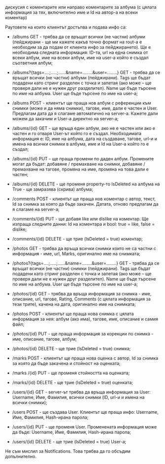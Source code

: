 дискусия с коментарите или направо коментарите за албума (с цялата информация за тях, включително име и Id на автор-а на всеки коментар)

Раутовете на които клиентът достъпва и подава инфо са:

- /albums GET - трябва да се връщат всички (не частни) албуми (пейджирани - ще ми кажете какъв точно формат на rout-а е необходим за да подам от клиента инфо за пейджирането). Ще е необходима следната информация: ID-та, url на една снимка от всеки албум, име на всеки албум, име на user-a който е създал съответния албум;

- /albums?{tags=….;…..;……&name=……..&user=……..} GET - трябва да се връщат всички (не частни) албуми (пейджирани). Tags ще бъдат подадени като стринг разделен с точка и запетая (ако може – ще проверя дали не е нужен друг разделител). Name ще бъде търсене по име на албума. User ще бъде търсене по име на user-а;

- /albums POST - клиентът ще праща нов албум с референции към снимки (може и да няма снимки), тагове, име, дали е частен и User. Предлагам дата да я слагаме автоматично на server-a. Кажете дали можем да закачим и User-а директно на server-а;

- /albums/{id} GET - ще връща един албум, ако не е частен или ако е частен и го отваря User-ът който го е създал. Необходимата информация е: ID, име на албума, дата на създаване, тагове, url-и и имена на всички снимки в албума, име и Id на User-а който го е създал;

- /albums/{id} PUT - ще праща промени по даден албум. Промените могат да бъдат: добавяне / премахване на снимки, добавяне / премахване на тагове, промяна на име, промяна на това дали е частен;

- /albums/{id} DELETE - ще променя property-то IsDeleted на албума на True - ще замразява (скрива) албума;

- /comments POST - клиентът ще праща нов коментар с автор, текст, Id за снимка за която да бъде закачен. Датата, отново предлагам да я слагаме на server-а;

- /comments/{id} PUT - ще добавя like или dislike на коментар. Ще изпраща следните данни: Id на коментара и bool: true = like, false = dislike;

- /comments/{id} DELETE - ще трие (IsDeleted = true) коментар;

- /photos GET - трябва да връща всички снимки които не са частни с информация - име, url, Marks, оригинално име на снимката;

- /photos?{tags=….;…..;……&name=……..&user=……..} GET - трябва да се връщат всички (не частни) снимки (пейджирани). Tags ще бъдат подадени като стринг разделен с точка и запетая (ако може – ще проверя дали не е нужен друг разделител). Name ще бъде търсене по име на албума. User ще бъде търсене по име на user-а;

- /photos/{id} GET - трябва да връща информация за снимка - име, описание, url, тагове, Rating, Comments (с цялата информация за тези трите), качена на дата, оригинално име на снимката;

- /photos POST - клиентът ще праща нова снимка с цялата информация за нея: албум (ако има), тагове, име, описание и самия файл;

- /photos/{id} PUT - ще праща информация за корекции по снимка - име, описание, тагове, албум;

- /photos/{id} DELETE - ще трие (IsDeleted = true) снимка;

- /marks POST - клиентът ще праща новa оценка с автор, Id за снимка за която да бъде закачена и стойност на оценката;

- /marks /{id} PUT - ще променя стойността на оценката;

- /marks/{id} DELETE - ще трие (IsDeleted = true) оценката;

- /users/{id} GЕТ - server-ът трябва да връща информация за User: Username, Име, Фамилия, всички снимки (ID, url-и и имена на всички снимки);

- /users POST - ще създава User. Клиентът ще праща инфо: Username, Име, Фамилия, Hash-ирана парола;

- /users/{id} PUT - ще променя User. Променената информация може да бъде: Username, Име, Фамилия, Hash-ирана парола;

- /users/{id} DELETE - ще трие (IsDeleted = true) User-а;

Не съм мислил за Notifications. Това трябва да го обсъдим допълнително.
